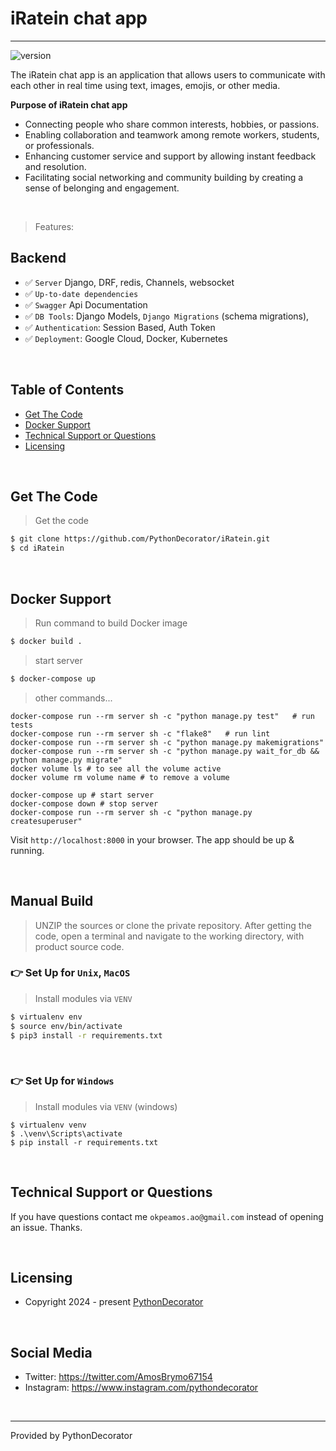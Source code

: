 # **iRatein chat app**

---

![version](https://img.shields.io/badge/version-1.0.0-blue.svg)

The iRatein chat app is an application that allows users to communicate with each other in 
real time using text, images, emojis, or other media.

**Purpose of iRatein chat app**

- Connecting people who share common interests, hobbies, or passions.
- Enabling collaboration and teamwork among remote workers, students, or professionals.
- Enhancing customer service and support by allowing instant feedback and resolution.
- Facilitating social networking and community building by creating a sense of belonging and engagement.

<br />

> Features:
## Backend
- ✅ `Server` Django, DRF, redis, Channels, websocket
- ✅ `Up-to-date dependencies`
- ✅ `Swagger` Api Documentation
- ✅ `DB Tools`: Django Models, `Django Migrations` (schema migrations),
- ✅ `Authentication`: Session Based, Auth Token
- ✅ `Deployment`: Google Cloud, Docker, Kubernetes

<br />

## Table of Contents
* [Get The Code](#Get-The-Code)
* [Docker Support](#Docker-Support)
* [Technical Support or Questions](#technical-support-or-questions)
* [Licensing](#licensing)

<br />

## Get The Code

> Get the code

```bash
$ git clone https://github.com/PythonDecorator/iRatein.git
$ cd iRatein
```

<br />

## Docker Support

> Run command to build Docker image
```bash
$ docker build .
```

> start server
```bash
$ docker-compose up
```

> other commands...

```
docker-compose run --rm server sh -c "python manage.py test"   # run tests
docker-compose run --rm server sh -c "flake8"   # run lint
docker-compose run --rm server sh -c "python manage.py makemigrations"
docker-compose run --rm server sh -c "python manage.py wait_for_db && python manage.py migrate"
docker volume ls # to see all the volume active
docker volume rm volume name # to remove a volume

docker-compose up # start server
docker-compose down # stop server
docker-compose run --rm server sh -c "python manage.py createsuperuser"

```

Visit `http://localhost:8000` in your browser. The app should be up & running.

<br />

## Manual Build

> UNZIP the sources or clone the private repository. After getting the code, open a terminal and navigate to the working
> directory, with product source code.

### 👉 Set Up for `Unix`, `MacOS`

> Install modules via `VENV`

```bash
$ virtualenv env
$ source env/bin/activate
$ pip3 install -r requirements.txt
```

<br />

### 👉 Set Up for `Windows`

> Install modules via `VENV` (windows)

```
$ virtualenv venv
$ .\venv\Scripts\activate
$ pip install -r requirements.txt
```

<br />

## Technical Support or Questions

If you have questions contact me `okpeamos.ao@gmail.com` instead of opening an issue. Thanks.

<br />

## Licensing

- Copyright 2024 - present [PythonDecorator](https://github.com/PythonDecorator)

<br />

## Social Media

- Twitter: <https://twitter.com/AmosBrymo67154>
- Instagram: <https://www.instagram.com/pythondecorator>

<br />

---
Provided by PythonDecorator
